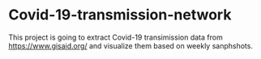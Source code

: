 # Covid-19-transmission-network

This project is going to extract Covid-19 transimission data from https://www.gisaid.org/ and visualize them based on weekly sanphshots.
